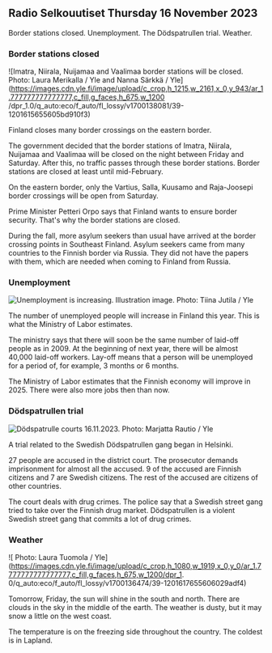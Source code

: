 ## Radio Selkouutiset Thursday 16 November 2023

Border stations closed. Unemployment. The Dödspatrullen trial. Weather.

### Border stations closed

![Imatra, Niirala, Nuijamaa and Vaalimaa border stations will be closed. Photo: Laura Merikalla / Yle and Nanna Särkkä / Yle](https://images.cdn.yle.fi/image/upload/c_crop,h_1215,w_2161,x_0,y_943/ar_1.777777777777777,c_fill,g_faces,h_675,w_1200 /dpr_1.0/q_auto:eco/f_auto/fl_lossy/v1700138081/39-1201615655605bd910f3)

Finland closes many border crossings on the eastern border.

The government decided that the border stations of Imatra, Niirala, Nuijamaa and Vaalimaa will be closed on the night between Friday and Saturday. After this, no traffic passes through these border stations. Border stations are closed at least until mid-February.

On the eastern border, only the Vartius, Salla, Kuusamo and Raja-Joosepi border crossings will be open from Saturday.

Prime Minister Petteri Orpo says that Finland wants to ensure border security. That's why the border stations are closed.

During the fall, more asylum seekers than usual have arrived at the border crossing points in Southeast Finland. Asylum seekers came from many countries to the Finnish border via Russia. They did not have the papers with them, which are needed when coming to Finland from Russia.

### Unemployment

![Unemployment is increasing. Illustration image. Photo: Tiina Jutila / Yle](https://images.cdn.yle.fi/image/upload/c_crop,h_3007,w_5346,x_0,y_409/ar_1.7777777777777777,c_fill,g_faces,h_675,w_1200/dpr_1.0/q_auto:eco/f_auto/fl_lossy/v1636455286/39-7675556012f34491801)

The number of unemployed people will increase in Finland this year. This is what the Ministry of Labor estimates.

The ministry says that there will soon be the same number of laid-off people as in 2009. At the beginning of next year, there will be almost 40,000 laid-off workers. Lay-off means that a person will be unemployed for a period of, for example, 3 months or 6 months.

The Ministry of Labor estimates that the Finnish economy will improve in 2025. There were also more jobs then than now.

### Dödspatrullen trial

![Dödspatrulle courts 16.11.2023. Photo: Marjatta Rautio / Yle](https://images.cdn.yle.fi/image/upload/c_crop,h_2295,w_4080,x_0,y_278/ar_1.7777777777777777,c_fill,g_faces,h_675,w_1200/dpr_1.0/q_auto:eco/f_auto/fl_lossy/v1700137634/39-12015276555f550196e3)

A trial related to the Swedish Dödspatrullen gang began in Helsinki.

27 people are accused in the district court. The prosecutor demands imprisonment for almost all the accused. 9 of the accused are Finnish citizens and 7 are Swedish citizens. The rest of the accused are citizens of other countries.

The court deals with drug crimes. The police say that a Swedish street gang tried to take over the Finnish drug market. Dödspatrullen is a violent Swedish street gang that commits a lot of drug crimes.

### Weather

![ Photo: Laura Tuomola / Yle](https://images.cdn.yle.fi/image/upload/c_crop,h_1080,w_1919,x_0,y_0/ar_1.7777777777777777,c_fill,g_faces,h_675,w_1200/dpr_1. 0/q_auto:eco/f_auto/fl_lossy/v1700136474/39-1201617655606029adf4)

Tomorrow, Friday, the sun will shine in the south and north. There are clouds in the sky in the middle of the earth. The weather is dusty, but it may snow a little on the west coast.

The temperature is on the freezing side throughout the country. The coldest is in Lapland.
